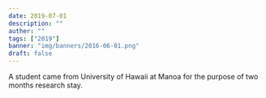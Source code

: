 ```yaml
---
date: 2019-07-01
description: ""
auther: ""
tags: ["2019"]
banner: "img/banners/2016-06-01.png"
draft: false
---
```

A student came from University of Hawaii at Manoa for the purpose of two months research stay.
